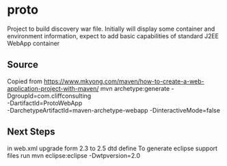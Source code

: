 # proto
Project to build discovery war file.  Initially will display some container and environment information, expect to add basic capabilities of standard J2EE WebApp container


## Source
Copied from
https://www.mkyong.com/maven/how-to-create-a-web-application-project-with-maven/
mvn archetype:generate -DgroupId=com.cliffconsulting \
	-DartifactId=ProtoWebApp \
	-DarchetypeArtifactId=maven-archetype-webapp
	-DinteractiveMode=false

## Next Steps

in web.xml upgrade form 2.3 to 2.5 dtd define
To generate eclipse support files run
mvn eclipse:eclipse -Dwtpversion=2.0

